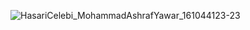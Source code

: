 ![HasariCelebi_MohammadAshrafYawar_161044123-23](https://user-images.githubusercontent.com/32710632/202775011-9d472de0-046d-42b0-bcfb-031d48bdff8b.jpg)
